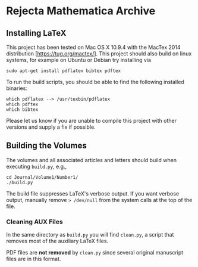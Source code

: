 Rejecta Mathematica Archive
===========

Installing LaTeX
-----------

This project has been tested on Mac OS X 10.9.4 with the MacTex 2014 distribution [https://tug.org/mactex/].
This project should also build on linux systems, for example on Ubuntu or Debian try installing via

    sudo apt-get install pdflatex bibtex pdftex

To run the build scripts, you should be able to find the following installed binaries:

    which pdflatex --> /usr/texbin/pdflatex
    which pdftex
    which bibtex

Please let us know if you are unable to compile this project with other versions
and supply a fix if possible.

Building the Volumes
-----------

The volumes and all associated articles and letters should
build when executing `build.py`, e.g.,

    cd Journal/Volume1/Number1/
    ./build.py

The build file suppresses LaTeX's verbose output.  If you want verbose output,
manually remove `> /dev/null` from the system calls at the top of the file.

### Cleaning AUX Files

In the same directory as `build.py` you will find `clean.py`, a script
that removes most of the auxiliary LaTeX files.

PDF files are **not removed**
by `clean.py` since several original manuscript files are in this format.